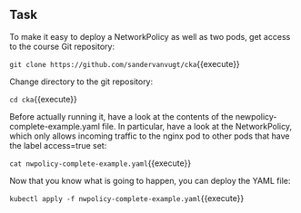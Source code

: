 ## Task
To make it easy to deploy a NetworkPolicy as well as two pods, get access to the course Git repository:

`git clone https://github.com/sandervanvugt/cka`{{execute}}

Change directory to the git repository:

`cd cka`{{execute}}

Before actually running it, have a look at the contents of the newpolicy-complete-example.yaml file. In particular, have a look at the NetworkPolicy, which only allows incoming traffic to the nginx pod to other pods that have the label access=true set:

`cat nwpolicy-complete-example.yaml`{{execute}}

Now that you know what is going to happen, you can deploy the YAML file:

`kubectl apply -f nwpolicy-complete-example.yaml`{{execute}}
